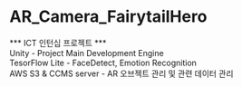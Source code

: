# AR_Camera_FairytailHero
*** ICT 인턴십 프로젝트 ***   
Unity - Project Main Development Engine   
TesorFlow Lite - FaceDetect, Emotion Recognition   
AWS S3 & CCMS server - AR 오브젝트 관리 및 관련 데이터 관리   

